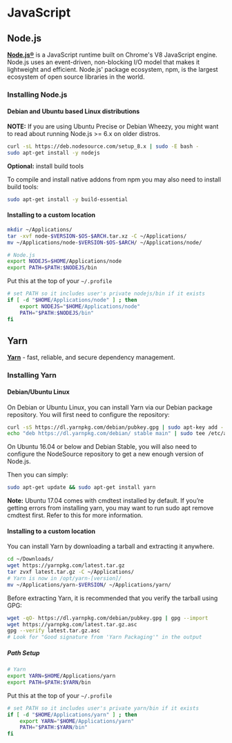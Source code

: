 # JavaScript

## Node.js

[**Node.js®**](https://nodejs.org/) is a JavaScript runtime built on Chrome's V8 JavaScript engine. Node.js uses an event-driven, non-blocking I/O model that makes it lightweight and efficient. Node.js' package ecosystem, npm, is the largest ecosystem of open source libraries in the world.

### Installing Node.js

#### Debian and Ubuntu based Linux distributions

**NOTE:** If you are using Ubuntu Precise or Debian Wheezy, you might want to read about running Node.js >= 6.x on older distros.

```bash
curl -sL https://deb.nodesource.com/setup_8.x | sudo -E bash -
sudo apt-get install -y nodejs
```

**Optional:** install build tools

To compile and install native addons from npm you may also need to install build tools:

```bash
sudo apt-get install -y build-essential
```

#### Installing to a custom location

```bash
mkdir ~/Applications/
tar -xvf node-$VERSION-$OS-$ARCH.tar.xz -C ~/Applications/
mv ~/Applications/node-$VERSION-$OS-$ARCH/ ~/Applications/node/
```

```bash
# Node.js
export NODEJS=$HOME/Applications/node
export PATH=$PATH:$NODEJS/bin
```

Put this at the top of your `~/.profile`

```bash
# set PATH so it includes user's private nodejs/bin if it exists
if [ -d "$HOME/Applications/node" ] ; then
    export NODEJS="$HOME/Applications/node"
    PATH="$PATH:$NODEJS/bin"
fi
```

## Yarn

[**Yarn**](https://yarnpkg.com/) - fast, reliable, and secure dependency management.

### Installing Yarn

#### Debian/Ubuntu Linux

On Debian or Ubuntu Linux, you can install Yarn via our Debian package repository. You will first need to configure the repository:

```bash
curl -sS https://dl.yarnpkg.com/debian/pubkey.gpg | sudo apt-key add -
echo "deb https://dl.yarnpkg.com/debian/ stable main" | sudo tee /etc/apt/sources.list.d/yarn.list
```

On Ubuntu 16.04 or below and Debian Stable, you will also need to configure the NodeSource repository to get a new enough version of Node.js.

Then you can simply:

```bash
sudo apt-get update && sudo apt-get install yarn
```

**Note:** Ubuntu 17.04 comes with cmdtest installed by default. If you’re getting errors from installing yarn, you may want to run sudo apt remove cmdtest first. Refer to this for more information.

#### Installing to a custom location

You can install Yarn by downloading a tarball and extracting it anywhere.

```bash
cd ~/Downloads/
wget https://yarnpkg.com/latest.tar.gz
tar zvxf latest.tar.gz -C ~/Applications/
# Yarn is now in /opt/yarn-[version]/
mv ~/Applications/yarn-$VERSION/ ~/Applications/yarn/
```

Before extracting Yarn, it is recommended that you verify the tarball using GPG:

```bash
wget -qO- https://dl.yarnpkg.com/debian/pubkey.gpg | gpg --import
wget https://yarnpkg.com/latest.tar.gz.asc
gpg --verify latest.tar.gz.asc
# Look for "Good signature from 'Yarn Packaging'" in the output
```
##### Path Setup

```bash
# Yarn
export YARN=$HOME/Applications/yarn
export PATH=$PATH:$YARN/bin
```

Put this at the top of your `~/.profile`

```bash
# set PATH so it includes user's private yarn/bin if it exists
if [ -d "$HOME/Applications/yarn" ] ; then
    export YARN="$HOME/Applications/yarn"
    PATH="$PATH:$YARN/bin"
fi
```
